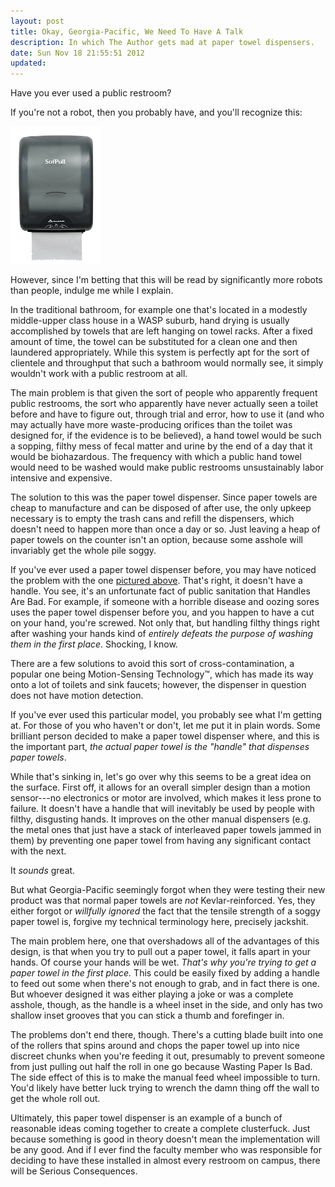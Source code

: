 ```yaml
---
layout: post
title: Okay, Georgia-Pacific, We Need To Have A Talk
description: In which The Author gets mad at paper towel dispensers.
date: Sun Nov 18 21:55:51 2012
updated:
---
```


Have you ever used a public restroom?

If you're not a robot, then you probably have, and you'll recognize this:

<span id='dispenser'><img alt="This dispenses paper towels." src="/media/hey-gp/papertowel.png" height="220px"/></span>

However, since I'm betting that this will be read by significantly more robots than people, indulge me while I explain.

In the traditional bathroom, for example one that's located in a modestly middle-upper class house in a WASP suburb, hand drying is usually accomplished by towels that are left hanging on towel racks. After a fixed amount of time, the towel can be substituted for a clean one and then laundered appropriately. While this system is perfectly apt for the sort of clientele and throughput that such a bathroom would normally see, it simply wouldn't work with a public restroom at all.

The main problem is that given the sort of people who apparently frequent public restrooms, the sort who apparently have never actually seen a toilet before and have to figure out, through trial and error, how to use it (and who may actually have more waste-producing orifices than the toilet was designed for, if the evidence is to be believed), a hand towel would be such a sopping, filthy mess of fecal matter and urine by the end of a day that it would be biohazardous. The frequency with which a public hand towel would need to be washed would make public restrooms unsustainably labor intensive and expensive.

The solution to this was the paper towel dispenser. Since paper towels are cheap to manufacture and can be disposed of after use, the only upkeep necessary is to empty the trash cans and refill the dispensers, which doesn't need to happen more than once a day or so. Just leaving a heap of paper towels on the counter isn't an option, because some asshole will invariably get the whole pile soggy.

If you've ever used a paper towel dispenser before, you may have noticed the problem with the one [pictured above](#dispenser). That's right, it doesn't have a handle. You see, it's an unfortunate fact of public sanitation that Handles Are Bad. For example, if someone with a horrible disease and oozing sores uses the paper towel dispenser before you, and you happen to have a cut on your hand, you're screwed. Not only that, but handling filthy things right after washing your hands kind of _entirely defeats the purpose of washing them in the first place_. Shocking, I know.

There are a few solutions to avoid this sort of cross-contamination, a popular one being Motion-Sensing Technology&#8482;, which has made its way onto a lot of toilets and sink faucets; however, the dispenser in question does not have motion detection.

If you've ever used this particular model, you probably see what I'm getting at. For those of you who haven't or don't, let me put it in plain words. Some brilliant person decided to make a paper towel dispenser where, and this is the important part, _the actual paper towel is the "handle" that dispenses paper towels_.

While that's sinking in, let's go over why this seems to be a great idea on the surface. First off, it allows for an overall simpler design than a motion sensor---no electronics or motor are involved, which makes it less prone to failure. It doesn't have a handle that will inevitably be used by people with filthy, disgusting hands. It improves on the other manual dispensers (e.g. the metal ones that just have a stack of interleaved paper towels jammed in them) by preventing one paper towel from having any significant contact with the next.

It _sounds_ great.

But what Georgia-Pacific seemingly forgot when they were testing their new product was that normal paper towels are _not_ Kevlar-reinforced. Yes, they either forgot or _willfully ignored_ the fact that the tensile strength of a soggy paper towel is, forgive my technical terminology here, precisely jackshit.

The main problem here, one that overshadows all of the advantages of this design, is that when you try to pull out a paper towel, it falls apart in your hands. Of course your hands will be wet. _That's why you're trying to get a paper towel in the first place._ This could be easily fixed by adding a handle to feed out some when there's not enough to grab, and in fact there is one. But whoever designed it was either playing a joke or was a complete asshole, though, as the handle is a wheel inset in the side, and only has two shallow inset grooves that you can stick a thumb and forefinger in.

The problems don't end there, though. There's a cutting blade built into one of the rollers that spins around and chops the paper towel up into nice discreet chunks when you're feeding it out, presumably to prevent someone from just pulling out half the roll in one go because Wasting Paper Is Bad. The side effect of this is to make the manual feed wheel impossible to turn. You'd likely have better luck trying to wrench the damn thing off the wall to get the whole roll out.

Ultimately, this paper towel dispenser is an example of a bunch of reasonable ideas coming together to create a complete clusterfuck. Just because something is good in theory doesn't mean the implementation will be any good. And if I ever find the faculty member who was responsible for deciding to have these installed in almost every restroom on campus, there will be Serious Consequences.